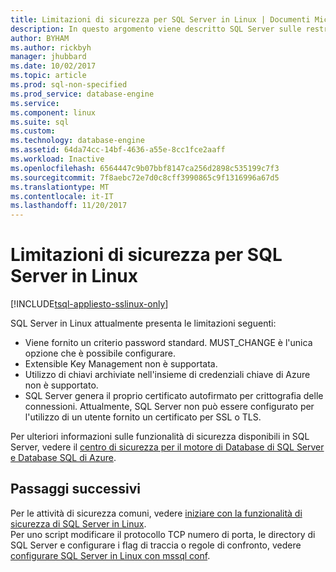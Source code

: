 ```yaml
---
title: Limitazioni di sicurezza per SQL Server in Linux | Documenti Microsoft
description: In questo argomento viene descritto SQL Server sulle restrizioni di Linux.
author: BYHAM
ms.author: rickbyh
manager: jhubbard
ms.date: 10/02/2017
ms.topic: article
ms.prod: sql-non-specified
ms.prod_service: database-engine
ms.service: 
ms.component: linux
ms.suite: sql
ms.custom: 
ms.technology: database-engine
ms.assetid: 64da74cc-14bf-4636-a55e-8cc1fce2aaff
ms.workload: Inactive
ms.openlocfilehash: 6564447c9b07bbf8147ca256d2898c535199c7f3
ms.sourcegitcommit: 7f8aebc72e7d0c8cff3990865c9f1316996a67d5
ms.translationtype: MT
ms.contentlocale: it-IT
ms.lasthandoff: 11/20/2017
---
```

# <a name="security-limitations-for-sql-server-on-linux"></a>Limitazioni di sicurezza per SQL Server in Linux

[!INCLUDE[tsql-appliesto-sslinux-only](../includes/tsql-appliesto-sslinux-only.md)]

SQL Server in Linux attualmente presenta le limitazioni seguenti:

* Viene fornito un criterio password standard. MUST_CHANGE è l'unica opzione che è possibile configurare.  
* Extensible Key Management non è supportata. 
* Utilizzo di chiavi archiviate nell'insieme di credenziali chiave di Azure non è supportato.
* SQL Server genera il proprio certificato autofirmato per crittografia delle connessioni. Attualmente, SQL Server non può essere configurato per l'utilizzo di un utente fornito un certificato per SSL o TLS. 

Per ulteriori informazioni sulle funzionalità di sicurezza disponibili in SQL Server, vedere il [centro di sicurezza per il motore di Database di SQL Server e Database SQL di Azure](../relational-databases/security/security-center-for-sql-server-database-engine-and-azure-sql-database.md).

## <a name="next-steps"></a>Passaggi successivi

Per le attività di sicurezza comuni, vedere [iniziare con la funzionalità di sicurezza di SQL Server in Linux](sql-server-linux-security-get-started.md).   
Per uno script modificare il protocollo TCP numero di porta, le directory di SQL Server e configurare i flag di traccia o regole di confronto, vedere [configurare SQL Server in Linux con mssql conf](sql-server-linux-configure-mssql-conf.md).
